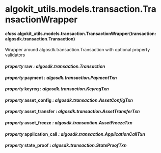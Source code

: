 # algokit_utils.models.transaction.TransactionWrapper

#### *class* algokit_utils.models.transaction.TransactionWrapper(transaction: algosdk.transaction.Transaction)

Wrapper around algosdk.transaction.Transaction with optional property validators

#### *property* raw *: algosdk.transaction.Transaction*

#### *property* payment *: algosdk.transaction.PaymentTxn*

#### *property* keyreg *: algosdk.transaction.KeyregTxn*

#### *property* asset_config *: algosdk.transaction.AssetConfigTxn*

#### *property* asset_transfer *: algosdk.transaction.AssetTransferTxn*

#### *property* asset_freeze *: algosdk.transaction.AssetFreezeTxn*

#### *property* application_call *: algosdk.transaction.ApplicationCallTxn*

#### *property* state_proof *: algosdk.transaction.StateProofTxn*
